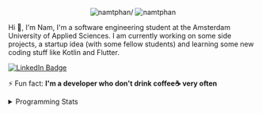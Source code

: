 <p align="center"> <img src=https://komarev.com/ghpvc/?username=namtphan alt=namtphan/> <img 
src="https://img.shields.io/github/last-commit/namtphan/namtphan" alt="namtphan" />
</p>

Hi 👋, I'm Nam, I'm a software engineering student at the Amsterdam University of Applied Sciences. I am currently working on some side projects, a startup idea (with some fellow students) and learning some new coding stuff like Kotlin and Flutter. 

<a href="https://www.linkedin.com/in/namtphan2/"><img src="https://img.shields.io/badge/-@namtphan2-0077B5?style=flat-square&amp;labelColor=0077B5&amp;logo=LinkedIn&amp;link=https://www.linkedin.com/in/namtphan2/" alt="LinkedIn Badge"></a> 

⚡ Fun fact: **I'm a developer who don't drink coffee☕ very often**

<details>
<summary>Programming Stats</summary>
<!-- Most used languages stats -->
<!-- [![Top Langs](https://github-readme-stats.vercel.app/api/top-langs/?username=namtphan&layout=compact)](https://github.com/namtphan2/github-readme-stats) -->
  
<!--START_SECTION:waka-->
**I'm a Night 🦉** 

```text
🌞 Morning    41 commits     █░░░░░░░░░░░░░░░░░░░░░░░░   7.03% 
🌆 Daytime    173 commits    ███████░░░░░░░░░░░░░░░░░░   29.67% 
🌃 Evening    211 commits    █████████░░░░░░░░░░░░░░░░   36.19% 
🌙 Night      158 commits    ██████░░░░░░░░░░░░░░░░░░░   27.1%

```
📅 **I'm Most Productive on Tuesday** 

```text
Monday       67 commits     ██░░░░░░░░░░░░░░░░░░░░░░░   11.49% 
Tuesday      100 commits    ████░░░░░░░░░░░░░░░░░░░░░   17.15% 
Wednesday    79 commits     ███░░░░░░░░░░░░░░░░░░░░░░   13.55% 
Thursday     82 commits     ███░░░░░░░░░░░░░░░░░░░░░░   14.07% 
Friday       83 commits     ███░░░░░░░░░░░░░░░░░░░░░░   14.24% 
Saturday     86 commits     ███░░░░░░░░░░░░░░░░░░░░░░   14.75% 
Sunday       86 commits     ███░░░░░░░░░░░░░░░░░░░░░░   14.75%

```


📊 **This Week I Spent My Time On** 

```text
💻 Operating System: 
Mac                      15 hrs 39 mins      █████████████████████████   100.0%

```


<!--END_SECTION:waka-->
</details>
